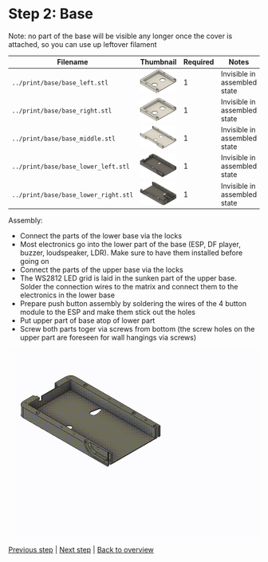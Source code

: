 # Step 2: Base

Note: no part of the base will be visible any longer once the cover is attached, so you can use up leftover filament

| Filename                             | Thumbnail                                | Required | Notes |
| ------------------------------------ | -----------------------------------------| -------- | ------|
| `../print/base/base_left.stl`        | <img src="./base/base_left.png"/>        | 1        | Invisible in assembled state |
| `../print/base/base_right.stl`       | <img src="./base/base_left.png"/>        | 1        | Invisible in assembled state |
| `../print/base/base_middle.stl`      | <img src="./base/base_middle.png"/>      | 1        | Invisible in assembled state |
| `../print/base/base_lower_left.stl`  | <img src="./base/base_lower_left.png"/>  | 1        | Invisible in assembled state |
| `../print/base/base_lower_right.stl` | <img src="./base/base_lower_right.png"/> | 1        | Invisible in assembled state |

Assembly:
- Connect the parts of the lower base via the locks 
- Most electronics go into the lower part of the base (ESP, DF player, buzzer, loudspeaker, LDR). Make sure to have them installed before going on
- Connect the parts of the upper base via the locks
- The WS2812 LED grid is laid in the sunken part of the upper base. Solder the connection wires to the matrix and connect them to the electronics in the lower base
- Prepare push button assembly by soldering the wires of the 4 button module to the ESP and make them stick out the holes  
- Put upper part of base atop of lower part
- Screw both parts toger via screws from bottom (the screw holes on the upper part are foreseen for wall hangings via screws)

![assembly](./base/base_assembly.gif)




[Previous step](./step_1.md) |
[Next step](./step_3.md) |
[Back to overview](../README.md) 